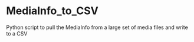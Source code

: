 # MediaInfo_to_CSV
 Python script to pull the MediaInfo from a large set of media files and write to a CSV
